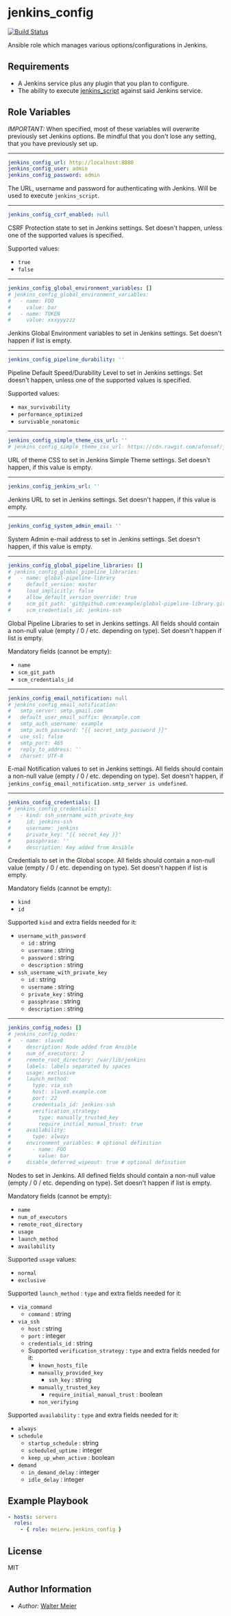 jenkins_config
==============

[![Build Status](https://travis-ci.com/meierw/jenkins-config.svg?branch=master)](https://travis-ci.com/meierw/jenkins-config)

Ansible role which manages various options/configurations in Jenkins.

Requirements
------------

* A Jenkins service plus any plugin that you plan to configure.
* The ability to execute [jenkins_script](https://docs.ansible.com/ansible/2.5/modules/jenkins_script_module.html) against said Jenkins service.

Role Variables
--------------

_IMPORTANT:_ When specified, most of these variables will overwrite previously set Jenkins options.
Be mindful that you don't lose any setting, that you have previously set up.

-------
```yaml
jenkins_config_url: http://localhost:8080
jenkins_config_user: admin
jenkins_config_password: admin
```
The URL, username and password for authenticating with Jenkins. Will be used to execute `jenkins_script`.

-------
```yaml
jenkins_config_csrf_enabled: null
```
CSRF Protection state to set in Jenkins settings.
Set doesn't happen, unless one of the supported values is specified.

Supported values:
* `true`
* `false`

-------
```yaml
jenkins_config_global_environment_variables: []
# jenkins_config_global_environment_variables:
#   - name: FOO
#     value: bar
#   - name: TOKEN
#     value: xxxyyyzzz
```
Jenkins Global Environment variables to set in Jenkins settings.
Set doesn't happen if list is empty.

-------
```yaml
jenkins_config_pipeline_durability: ''
```
Pipeline Default Speed/Durability Level to set in Jenkins settings.
Set doesn't happen, unless one of the supported values is specified.

Supported values:
* `max_survivability`
* `performance_optimized`
* `survivable_nonatomic`

-------
```yaml
jenkins_config_simple_theme_css_url: ''
# jenkins_config_simple_theme_css_url: https://cdn.rawgit.com/afonsof/jenkins-material-theme/gh-pages/dist/material-indigo.css
```
URL of theme CSS to set in Jenkins Simple Theme settings.
Set doesn't happen, if this value is empty.

-------
```yaml
jenkins_config_jenkins_url: ''
```
Jenkins URL to set in Jenkins settings.
Set doesn't happen, if this value is empty.

-------
```yaml
jenkins_config_system_admin_email: ''
```
System Admin e-mail address to set in Jenkins settings.
Set doesn't happen, if this value is empty.

-------
```yaml
jenkins_config_global_pipeline_libraries: []
# jenkins_config_global_pipeline_libraries:
#   - name: global-pipeline-library
#     default_version: master
#     load_implicitly: false
#     allow_default_version_override: true
#     scm_git_path: 'git@github.com:example/global-pipeline-library.git'
#     scm_credentials_id: jenkins-ssh
```
Global Pipeline Libraries to set in Jenkins settings.
All fields should contain a non-null value (empty / 0 / etc. depending on type).
Set doesn't happen if list is empty.

Mandatory fields (cannot be empty):
* `name`
* `scm_git_path`
* `scm_credentials_id`

-------
```yaml
jenkins_config_email_notification: null
# jenkins_config_email_notification:
#   smtp_server: smtp.gmail.com
#   default_user_email_suffix: @example.com
#   smtp_auth_username: example
#   smtp_auth_password: "{{ secret_smtp_password }}"
#   use_ssl: false
#   smtp_port: 465
#   reply_to_address: ''
#   charset: UTF-8
```
E-mail Notification values to set in Jenkins settings.
All fields should contain a non-null value (empty / 0 / etc. depending on type).
Set doesn't happen, if `jenkins_config_email_notification.smtp_server is undefined`.

-------
```yaml
jenkins_config_credentials: []
# jenkins_config_credentials:
#   - kind: ssh_username_with_private_key
#     id: jenkins-ssh
#     username: jenkins
#     private_key: "{{ secret_key }}"
#     passphrase: ''
#     description: Key added from Ansible
```
Credentials to set in the Global scope.
All fields should contain a non-null value (empty / 0 / etc. depending on type).
Set doesn't happen if list is empty.

Mandatory fields (cannot be empty):
* `kind`
* `id`

Supported `kind` and extra fields needed for it:
* `username_with_password`
    * `id` : string
    * `username` : string
    * `password` : string
    * `description` : string
* `ssh_username_with_private_key`
    * `id` : string
    * `username` : string
    * `private_key` : string
    * `passphrase` : string
    * `description` : string

-------
```yaml
jenkins_config_nodes: []
# jenkins_config_nodes:
#   - name: slave0
#     description: Node added from Ansible
#     num_of_executors: 2
#     remote_root_directory: /var/lib/jenkins
#     labels: labels separated by spaces
#     usage: exclusive
#     launch_method:
#       type: via_ssh
#       host: slave0.example.com
#       port: 22
#       credentials_id: jenkins-ssh
#       verification_strategy:
#         type: manually_trusted_key
#         require_initial_manual_trust: true
#     availability:
#       type: always
#     environment_variables: # optional definition
#       - name: FOO
#         value: bar
#     disable_deferred_wipeout: true # optional definition
```
Nodes to set in Jenkins.
All defined fields should contain a non-null value (empty / 0 / etc. depending on type).
Set doesn't happen if list is empty.

Mandatory fields (cannot be empty):
* `name`
* `num_of_executors`
* `remote_root_directory`
* `usage`
* `launch_method`
* `availability`

Supported `usage` values:
* `normal`
* `exclusive`

Supported `launch_method` : `type` and extra fields needed for it:
* `via_command`
    * `command` : string
* `via_ssh`
    * `host` : string
    * `port` : integer
    * `credentials_id` : string
    * Supported `verification_strategy` : `type` and extra fields needed for it:
        * `known_hosts_file`
        * `manually_provided_key`
            * `ssh_key` : string
        * `manually_trusted_key`
            * `require_initial_manual_trust` : boolean
        * `non_verifying`

Supported `availability` : `type` and extra fields needed for it:
* `always`
* `schedule`
    * `startup_schedule` : string
    * `scheduled_uptime` : integer
    * `keep_up_when_active` : boolean
* `demand`
    * `in_demand_delay` : integer
    * `idle_delay` : integer

Example Playbook
----------------

```yaml
- hosts: servers
  roles:
    - { role: meierw.jenkins_config }
```

License
-------

MIT

Author Information
------------------

* _Author:_ [Walter Meier](mailto:valters.meirens@gmail.com)
